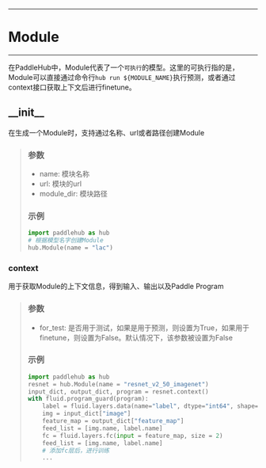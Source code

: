 ----
# Module
----
在PaddleHub中，Module代表了一个`可执行`的模型。这里的可执行指的是，Module可以直接通过命令行`hub run ${MODULE_NAME}`执行预测，或者通过context接口获取上下文后进行finetune。

## \_\_init\_\_
在生成一个Module时，支持通过名称、url或者路径创建Module
> ### 参数
> * name: 模块名称
> * url:  模块的url
> * module_dir: 模块路径
>
> ### 示例
>
> ```python
> import paddlehub as hub
> # 根据模型名字创建Module
> hub.Module(name = "lac")
> ```

### context
用于获取Module的上下文信息，得到输入、输出以及Paddle Program
> ### 参数
> * for_test: 是否用于测试，如果是用于预测，则设置为True，如果用于finetune，则设置为False。默认情况下，该参数被设置为False
>
> ### 示例
>
> ```python
> import paddlehub as hub
> resnet = hub.Module(name = "resnet_v2_50_imagenet")
> input_dict, output_dict, program = resnet.context()
> with fluid.program_guard(program):
>     label = fluid.layers.data(name="label", dtype="int64", shape=[1])
>     img = input_dict["image"]
>     feature_map = output_dict["feature_map"]
>     feed_list = [img.name, label.name]
>     fc = fluid.layers.fc(input = feature_map, size = 2)
>     feed_list = [img.name, label.name]
>     # 添加fc层后，进行训练
>     ...
> ```
